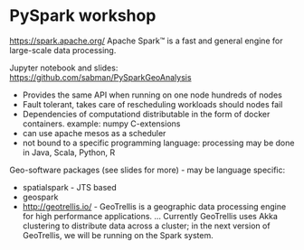 PySpark workshop
================

https://spark.apache.org/ Apache Spark™ is a fast and general engine for large-scale data processing. 

Jupyter notebook and slides: https://github.com/sabman/PySparkGeoAnalysis

- Provides the same API when running on one node hundreds of nodes
- Fault tolerant, takes care of rescheduling workloads should nodes fail
- Dependencies of computationd distributable in the form of docker containers. example: numpy C-extensions
- can use apache mesos as a scheduler
- not bound to a specific programming language: processing may be done in Java, Scala, Python, R

Geo-software packages (see slides for more) - may be language specific:

- spatialspark - JTS based
- geospark
- http://geotrellis.io/ - GeoTrellis is a geographic data processing engine for high performance applications. ... Currently GeoTrellis uses Akka clustering to distribute data across a cluster; in the next version of GeoTrellis, we will be running on the Spark system.
